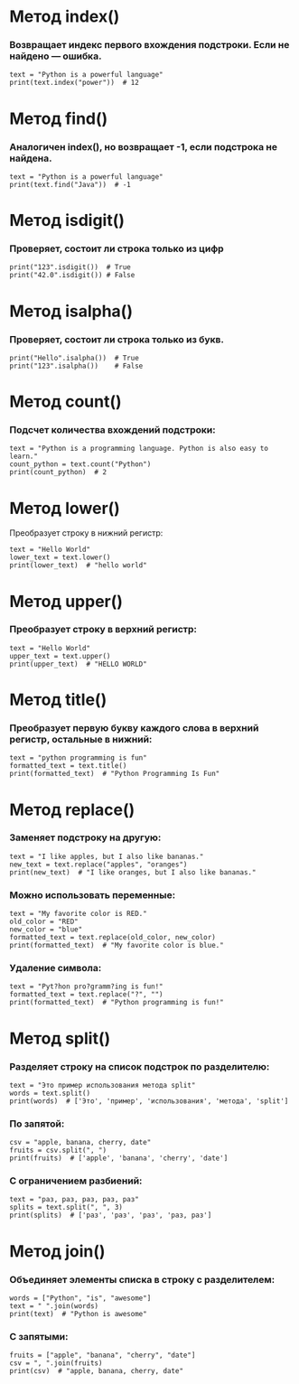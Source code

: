 # Метод index()

### Возвращает индекс первого вхождения подстроки. Если не найдено — ошибка.
```
text = "Python is a powerful language"
print(text.index("power"))  # 12
```

# Метод find()

### Аналогичен index(), но возвращает -1, если подстрока не найдена.
```
text = "Python is a powerful language"
print(text.find("Java"))  # -1
```

# Метод isdigit()

### Проверяет, состоит ли строка только из цифр
```
print("123".isdigit())  # True
print("42.0".isdigit()) # False

```
# Метод isalpha()

### Проверяет, состоит ли строка только из букв.
```
print("Hello".isalpha())  # True
print("123".isalpha())    # False
```

# Метод count()

### Подсчет количества вхождений подстроки:
```
text = "Python is a programming language. Python is also easy to learn."
count_python = text.count("Python")
print(count_python)  # 2
```

# Метод lower()

Преобразует строку в нижний регистр:
```
text = "Hello World"
lower_text = text.lower()
print(lower_text)  # "hello world"
```

# Метод upper()

### Преобразует строку в верхний регистр:

```
text = "Hello World"
upper_text = text.upper()
print(upper_text)  # "HELLO WORLD"
```

# Метод title()

### Преобразует первую букву каждого слова в верхний регистр, остальные в нижний:
```
text = "python programming is fun"
formatted_text = text.title()
print(formatted_text)  # "Python Programming Is Fun"
```

# Метод replace()

### Заменяет подстроку на другую:

```
text = "I like apples, but I also like bananas."
new_text = text.replace("apples", "oranges")
print(new_text)  # "I like oranges, but I also like bananas."
```
### Можно использовать переменные:
```
text = "My favorite color is RED."
old_color = "RED"
new_color = "blue"
formatted_text = text.replace(old_color, new_color)
print(formatted_text)  # "My favorite color is blue."
```
### Удаление символа:
```
text = "Pyt?hon pro?gramm?ing is fun!"
formatted_text = text.replace("?", "")
print(formatted_text)  # "Python programming is fun!"
```
# Метод split()

### Разделяет строку на список подстрок по разделителю:
```
text = "Это пример использования метода split"
words = text.split()
print(words)  # ['Это', 'пример', 'использования', 'метода', 'split']
```
### По запятой:
```
csv = "apple, banana, cherry, date"
fruits = csv.split(", ")
print(fruits)  # ['apple', 'banana', 'cherry', 'date']
```

### С ограничением разбиений:
```
text = "раз, раз, раз, раз, раз"
splits = text.split(", ", 3)
print(splits)  # ['раз', 'раз', 'раз', 'раз, раз']
```

# Метод join()

### Объединяет элементы списка в строку с разделителем:
```
words = ["Python", "is", "awesome"]
text = " ".join(words)
print(text)  # "Python is awesome"
```

### С запятыми:
```
fruits = ["apple", "banana", "cherry", "date"]
csv = ", ".join(fruits)
print(csv)  # "apple, banana, cherry, date"
```